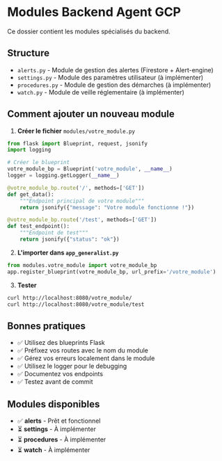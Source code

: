 # Modules Backend Agent GCP

Ce dossier contient les modules spécialisés du backend.

## Structure

- `alerts.py` - Module de gestion des alertes (Firestore + Alert-engine)
- `settings.py` - Module des paramètres utilisateur (à implémenter)
- `procedures.py` - Module de gestion des démarches (à implémenter)
- `watch.py` - Module de veille réglementaire (à implémenter)

## Comment ajouter un nouveau module

1. **Créer le fichier** `modules/votre_module.py`

```python
from flask import Blueprint, request, jsonify
import logging

# Créer le blueprint
votre_module_bp = Blueprint('votre_module', __name__)
logger = logging.getLogger(__name__)

@votre_module_bp.route('/', methods=['GET'])
def get_data():
    """Endpoint principal de votre module"""
    return jsonify({"message": "Votre module fonctionne !"})

@votre_module_bp.route('/test', methods=['GET'])
def test_endpoint():
    """Endpoint de test"""
    return jsonify({"status": "ok"})
```

2. **L'importer dans `app_generalist.py`**

```python
from modules.votre_module import votre_module_bp
app.register_blueprint(votre_module_bp, url_prefix='/votre_module')
```

3. **Tester**

```bash
curl http://localhost:8080/votre_module/
curl http://localhost:8080/votre_module/test
```

## Bonnes pratiques

- ✅ Utilisez des blueprints Flask
- ✅ Préfixez vos routes avec le nom du module  
- ✅ Gérez vos erreurs localement dans le module
- ✅ Utilisez le logger pour le debugging
- ✅ Documentez vos endpoints
- ✅ Testez avant de commit

## Modules disponibles

- ✅ **alerts** - Prêt et fonctionnel
- ⏳ **settings** - À implémenter
- ⏳ **procedures** - À implémenter  
- ⏳ **watch** - À implémenter